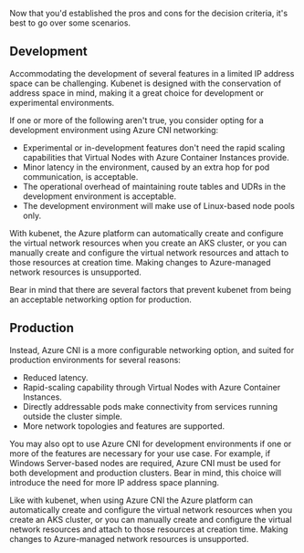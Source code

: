 Now that you'd established the pros and cons for the decision criteria, it's best to go over some scenarios.

## Development

Accommodating the development of several features in a limited IP address space can be challenging. Kubenet is designed with the conservation of address space in mind, making it a great choice for development or experimental environments.

If one or more of the following aren't true, you consider opting for a development environment using Azure CNI networking:

* Experimental or in-development features don't need the rapid scaling capabilities that Virtual Nodes with Azure Container Instances provide.
* Minor latency in the environment, caused by an extra hop for pod communication, is acceptable.
* The operational overhead of maintaining route tables and UDRs in the development environment is acceptable.
* The development environment will make use of Linux-based node pools only.

With kubenet, the Azure platform can automatically create and configure the virtual network resources when you create an AKS cluster, or you can manually create and configure the virtual network resources and attach to those resources at creation time. Making changes to Azure-managed network resources is unsupported.

Bear in mind that there are several factors that prevent kubenet from being an acceptable networking option for production.

## Production

Instead, Azure CNI is a more configurable networking option, and suited for production environments for several reasons:

* Reduced latency.
* Rapid-scaling capability through Virtual Nodes with Azure Container Instances.
* Directly addressable pods make connectivity from services running outside the cluster simple.
* More network topologies and features are supported.

You may also opt to use Azure CNI for development environments if one or more of the features are necessary for your use case. For example, if Windows Server-based nodes are required, Azure CNI must be used for both development and production clusters. Bear in mind, this choice will introduce the need for more IP address space planning.

Like with kubenet, when using Azure CNI the Azure platform can automatically create and configure the virtual network resources when you create an AKS cluster, or you can manually create and configure the virtual network resources and attach to those resources at creation time. Making changes to Azure-managed network resources is unsupported.

